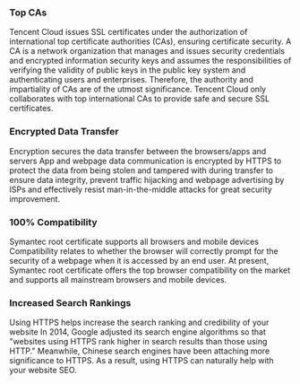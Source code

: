 ### Top CAs
Tencent Cloud issues SSL certificates under the authorization of international top certificate authorities (CAs), ensuring certificate security.
A CA is a network organization that manages and issues security credentials and encrypted information security keys and assumes the responsibilities of verifying the validity of public keys in the public key system and authenticating users and enterprises. Therefore, the authority and impartiality of CAs are of the utmost significance. Tencent Cloud only collaborates with top international CAs to provide safe and secure SSL certificates.

### Encrypted Data Transfer
Encryption secures the data transfer between the browsers/apps and servers
App and webpage data communication is encrypted by HTTPS to protect the data from being stolen and tampered with during transfer to ensure data integrity, prevent traffic hijacking and webpage advertising by ISPs and effectively resist man-in-the-middle attacks for great security improvement.

### 100% Compatibility
Symantec root certificate supports all browsers and mobile devices
Compatibility relates to whether the browser will correctly prompt for the security of a webpage when it is accessed by an end user. At present, Symantec root certificate offers the top browser compatibility on the market and supports all mainstream browsers and mobile devices.

### Increased Search Rankings
Using HTTPS helps increase the search ranking and credibility of your website
In 2014, Google adjusted its search engine algorithms so that "websites using HTTPS rank higher in search results than those using HTTP." Meanwhile, Chinese search engines have been attaching more significance to HTTPS. As a result, using HTTPS can naturally help with your website SEO.


